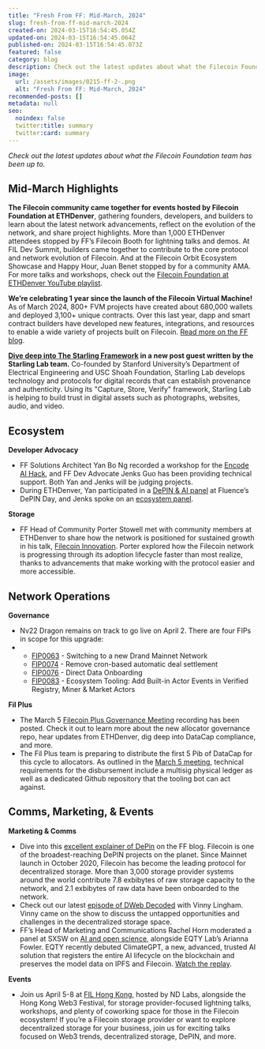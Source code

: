 ```yaml
---
title: "Fresh From FF: Mid-March, 2024"
slug: fresh-from-ff-mid-march-2024
created-on: 2024-03-15T16:54:45.054Z
updated-on: 2024-03-15T16:54:45.064Z
published-on: 2024-03-15T16:54:45.073Z
featured: false
category: blog
description: Check out the latest updates about what the Filecoin Foundation team has been up to.
image:
  url: /assets/images/0215-ff-2-.png
  alt: "Fresh From FF: Mid-March, 2024"
recommended-posts: []
metadata: null
seo:
  noindex: false
  twitter:title: summary
  twitter:card: summary
---
```


_Check out the latest updates about what the Filecoin Foundation team has been up to._

## Mid-March Highlights

**The Filecoin community came together for events hosted by Filecoin Foundation at ETHDenver**, gathering founders, developers, and builders to learn about the latest network advancements, reflect on the evolution of the network, and share project highlights. More than 1,000 ETHDenver attendees stopped by FF’s Filecoin Booth for lightning talks and demos. At FIL Dev Summit, builders came together to contribute to the core protocol and network evolution of Filecoin. And at the Filecoin Orbit Ecosystem Showcase and Happy Hour, Juan Benet stopped by for a community AMA. For more talks and workshops, check out the [Filecoin Foundation at ETHDenver YouTube playlist](https://www.youtube.com/playlist?list=PLp3zrT1ewY0n5abZ0vr8KdPe0AH05-2pR).

**We’re celebrating 1 year since the launch of the Filecoin Virtual Machine!** As of March 2024, 800+ FVM projects have created about 680,000 wallets and deployed 3,100+ unique contracts. Over this last year, dapp and smart contract builders have developed new features, integrations, and resources to enable a wide variety of projects built on Filecoin. [Read more on the FF blog](https://fil.org/blog/one-year-of-programmability-smart-contracts-and-dapp-growth-on-filecoin/).

**[Dive deep into The Starling Framework](https://ffdweb.org/blog/the-starling-lab-framework/) in a new post guest written by the Starling Lab team.** Co-founded by Stanford University’s Department of Electrical Engineering and USC Shoah Foundation, Starling Lab develops technology and protocols for digital records that can establish provenance and authenticity. Using its "Capture, Store, Verify" framework, Starling Lab is helping to build trust in digital assets such as photographs, websites, audio, and video.

## Ecosystem

**Developer Advocacy**

- FF Solutions Architect Yan Bo Ng recorded a workshop for the [Encode AI Hack](https://www.encode.club/ai-hackathon), and FF Dev Advocate Jenks Guo has been providing technical support. Both Yan and Jenks will be judging projects.
- During ETHDenver, Yan participated in a [DePIN & AI panel](https://www.youtube.com/watch?v=k1HxuhBBvPg) at Fluence’s DePIN Day, and Jenks spoke on an [ecosystem panel](https://www.youtube.com/live/k1HxuhBBvPg?si=959cDKCDgk3hfR5R&t=25508).

**Storage**

- FF Head of Community Porter Stowell met with community members at ETHDenver to share how the network is positioned for sustained growth in his talk, [Filecoin Innovation](https://www.youtube.com/watch?v=ur-AwuEvvDo). Porter explored how the Filecoin network is progressing through its adoption lifecycle faster than most realize, thanks to advancements that make working with the protocol easier and more accessible.

## Network Operations

**Governance**

- Nv22 Dragon remains on track to go live on April 2. There are four FIPs in scope for this upgrade:
- - [FIP0063](https://github.com/filecoin-project/FIPs/blob/master/FIPS/fip-0063.md) - Switching to a new Drand Mainnet Network
  - [FIP0074](https://github.com/filecoin-project/FIPs/blob/master/FIPS/fip-0074.md) - Remove cron-based automatic deal settlement
  - [FIP0076](https://github.com/filecoin-project/FIPs/blob/master/FIPS/fip-0076.md) - Direct Data Onboarding
  - [FIP0083](https://github.com/filecoin-project/FIPs/blob/master/FIPS/fip-0083.md) - Ecosystem Tooling: Add Built-in Actor Events in Verified Registry, Miner & Market Actors

**Fil Plus**

- The March 5 [Filecoin Plus Governance Meeting](https://www.youtube.com/watch?v=KFFJtMBol0o) recording has been posted. Check it out to learn more about the new allocator governance repo, hear updates from ETHDenver, dig deep into DataCap compliance, and more.
- The Fil Plus team is preparing to distribute the first 5 Pib of DataCap for this cycle to allocators. As outlined in the [March 5 meeting](https://www.youtube.com/watch?v=KFFJtMBol0o), technical requirements for the disbursement include a multisig physical ledger as well as a dedicated Github repository that the tooling bot can act against.

## Comms, Marketing, & Events

**Marketing & Comms**

- Dive into this [excellent explainer of DePin](https://fil.org/blog/filecoin-as-a-depin-prototype/) on the FF blog. Filecoin is one of the broadest-reaching DePIN projects on the planet. Since Mainnet launch in October 2020, Filecoin has become the leading protocol for decentralized storage. More than 3,000 storage provider systems around the world contribute 7.8 exbibytes of raw storage capacity to the network, and 2.1 exbibytes of raw data have been onboarded to the network.
- Check out our latest [episode of DWeb Decoded](https://www.youtube.com/watch?v=7yEoShPUUBM) with Vinny Lingham. Vinny came on the show to discuss the untapped opportunities and challenges in the decentralized storage space.
- FF’s Head of Marketing and Communications Rachel Horn moderated a panel at SXSW on [AI and open science](https://schedule.sxsw.com/2024/events/PP146158), alongside EQTY Lab’s Arianna Fowler. EQTY recently debuted ClimateGPT, a new, advanced, trusted AI solution that registers the entire AI lifecycle on the blockchain and preserves the model data on IPFS and Filecoin. [Watch the replay](https://www.youtube.com/watch?v=b9kkmQ1mzMg).

**Events**

- Join us April 5-8 at [FIL Hong Kong](https://fil-hk.io/), hosted by ND Labs, alongside the Hong Kong Web3 Festival, for storage provider-focused lightning talks, workshops, and plenty of coworking space for those in the Filecoin ecosystem! If you’re a Filecoin storage provider or want to explore decentralized storage for your business, join us for exciting talks focused on Web3 trends, decentralized storage, DePIN, and more.
